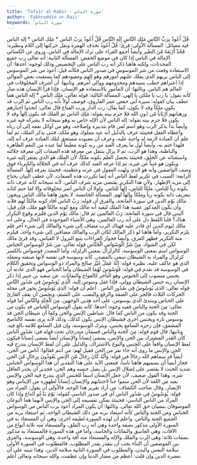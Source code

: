 ```yaml
---
title: 'Tafsir al-Kabir - سورة الناس'
author: 'Fakhruddin ar-Razi'
keywords: 'سورة الناس'
---
```


قُلْ أَعُوذُ بِرَبِّ النَّاسِ
مَلِكِ النَّاسِ
إِلَهِ النَّاسِ
قُلْ أَعُوذُ بِرَبّ الناس * مَلِكِ الناس * إله الناس
فيه مسائل:
المسألة الأولى:
قرئ:
قُلْ أَعُوذُ
بحذف الهمزة ونقل حركتها إلى اللام ونظيره:
فَخُذْ أَرْبَعَةً مّنَ الطير
وأيضاً أجمع القراء على ترك الإمالة في الناس، وروي عن الكسائي الإمالة في الناس إذا كان في موضع الخفض.
المسألة الثانية:
أنه تعالى رب جميع المحدثات، ولكنه هاهنا ذكر أنه رب الناس على التخصيص وذلك لوجوه:
أحدها:
أن الاستعاذة وقعت من شر الموسوس في صدور الناس فكأنه قيل: أعوذ من شر الموسوس إلى الناس بربهم الذي يملك عليهم أمورهم وهو إلهم ومعبودهم كما يستغيث بعض الموالي إذا اعتراهم خطب بسيدهم ومخدومهم ووالي أمرهم.
وثانيها:
أن أشرف المخلوقات في العالم هم الناس.
وثالثها:
أن المأمور بالاستعاذة هو الإنسان، فإذا قرأ الإنسان هذه صار كأنه يقول: يا رب يا ملكي يا إلهي.
المسألة الثالثة:
قوله تعالى:
مَلِكِ الناس * إله الناس
هما عطف بيان كقوله: سيرة أبي حفص عمر الفاروق، فوصف أولاً بأنه رب الناس ثم الرب قد يكون ملكاً وقد لا يكون، كما يقال: رب الدار ورب المتاع قال تعالى:
اتخذوا أحبارهم ورهبانهم أَرْبَاباً مّن دُونِ الله
فلا جرم بينه بقوله:
مَلِكِ الناس
ثم الملك قد يكون إلهاً وقد لا يكون فلا جرم بينه بقوله:
إله الناس
لأن الإله خاص به وهو سبحانه لا يشركه فيه غيره وأيضاً بدأ بذكر الرب وهو اسم لمن قام بتدبيره وإصلاحه، وهو من أوائل نعمه إلى أن رباه وأعطاه العقل فحينئذ عرف بالدليل أنه عبد مملوك وهو ملكه، فثنى بذكر الملك، ثم لما علم أن العبادة لازمة له واجبة عليه، وعرف أن معبوده مستحق لتلك العبادة عرف أنه إله، فلهذا ختم به، وأيضاً أول ما يعرف العبد من ربه كونه مطيعاً لما عنده من النعم الظاهرة والباطنة، وهذا هو الرب، ثم لا يزال يتنقل من معرفة هذه الصفات إلى معرفة جلالته واستغنائه عن الخلق، فحينئذ يحصل العلم بكونه ملكاً، لأن الملك هو الذي يفتقر إليه غيره ويكون هو غنياً عن غيره، ثم إذا عرفه العبد كذلك عرف أنه في الجلالة والكبرياء فوق وصف الواصفين وأنه هو الذي ولهت العقول في عزته وعظمته، فحينئذ يعرفه إلهاً.
المسألة الرابعة:
السبب في تكرير لفظ الناس أنه إنما تكررت هذه الصفات، لأن عطف البيان يحتاج إلى مزيد الإظهار، ولأن هذا التكرير يقتضي مزيد شرف الناس، لأنه سبحانه كأنه عرف ذاته بكونه رباً للناس، ملكاً للناس، إلهاً للناس. ولولا أن الناس أشر مخلوقاته وإلا لما ختم كتابه بتعريف ذاته بكونه رباً وملكاً وإلهاً لهم.
المسألة الخامسة: لا يجوز هاهنا مالك الناس ويجوز:
مالك يَوْمِ الدين
في سورة الفاتحة، والفرق أن قوله:
رَبّ الناس
أفاد كونه مالكاً لهم فلابد وأن يكون المذكور عقيبه هذا الملك ليفيد أنه مالك ومع كونه مالكاً فهو ملك، فإن قيل: أليس قال في سورة الفاتحة:
رَبّ العالمين
ثم قال:
مالك يَوْمِ الدين
فليزم وقوع التكرار هناك؟ قلنا اللفظ دل على أنه رب العالمين، وهي الأشياء الموجودة في الحال، وعلى أنه مالك ليوم الدين أي قادر عليه فهناك الرب مضاف إلى شيء والمالك إلى شيء آخر فلم يلزم التكرير، وأما هاهنا لو ذكر المالك لكان الرب والمالك مضافين إلى شيء واحد، فيلزم منه التكرير فظهر الفرق، وأيضاً فجواز القراءات يتبع النزول لا القياس، وقد قرئ مالك لكن في الشواذ.
مِنْ شَرِّ الْوَسْوَاسِ الْخَنَّاسِ
قوله تعالى:
مِن شَرّ الوسواس الخناس
الوسواس اسم بمعنى الوسوسة، كالزلزال بمعنى الزلزلة، وأما المصدر فوسواس بالكسر كزلزال والمراد به الشيطان سمي بالمصدر، كأنه وسوسة في نفسه لأنها صنعته وشغله الذي هو عاكف عليه، نظيره قوله:
إِنَّهُ عَمَلٌ غَيْرُ صالح
والمراد ذو الوسواس وتحقيق الكلام في الوسوسة قد تقدم في قوله:
فَوَسْوَسَ لَهُمَا الشيطان
وأما الخناس فهو الذي عادته أن يخنس منسوب إلى الخنوس وهو التأخر كالعواج والنفاثات، عن سعيد بن جبير إذا ذكر الإنسان ربه خنس الشيطان وولى، فإذا غفل وسوس إليه.
الَّذِي يُوَسْوِسُ فِي صُدُورِ النَّاسِ
قوله تعالى:
الذى يُوَسْوِسُ فِي صُدُورِ الناس
.
اعلم أن قوله:
الذى يُوَسْوِسُ
يجوز في محله الحركات الثلاث فالجر على الصفة والرفع والنصب على الشتم، ويحسن أن يقف القارئ على الخناس ويبتدئ الذي يوسوس، على أحد هذين الوجهين.
مِنَ الْجِنَّةِ وَالنَّاسِ
أما قوله تعالى:
مِنَ الجنة والناس
ففيه وجوه:
أحدها:
كأنه يقول الوسواس الخناس قد يكون من الجنة وقد يكون من الناس كما قال:
شياطين الإنس والجن
وكما أن شيطان الجن قد يوسوس تارة ويخنس أخرى فشيطان الإنس يكون كذلك، وذلك لأنه يرى نفسه كالناصح المشفق، فإن زجره السامع يخنس، ويترك الوسوسة، وإن قبل السامع كلامه بالغ فيه.
وثانيها:
قال قوم قوله:
مِنَ الجنة والناس
قسمان مندرجان تحت قوله في:
صُدُورِ الناس
كأن القدر المشترك بين الجن والإنس، يسمى إنساناً والإنسان أيضاً يسمى إنساناً فيكون لفظ الإنسان واقعاً على الجنس والنوع بالاشتراك، والدليل على أن لفظ الإنسان يندرج فيه الجن والإنس ما روى أنه جاء نفر من الجن فقيل لهم: من أنتم فقالوا: أناس من الجن، أيضاً قد سماهم الله رجالاً في قوله:
وَأَنَّهُ كَانَ رِجَالٌ مّنَ الإنس يَعُوذُونَ بِرِجَالٍ مّنَ الجن
فجاز أيضاً أن يسميهم هاهنا ناساً، فمعنى الآية على هذا التقدير أن هذا الوسواس الخناس شديد الخنث لا يقتصر على إضلال الإنس بل يضل جنسه وهم الجن، فجدير أن يحذر العاقل شره، وهذا القول ضعيف، لأن جعل الإنسان اسماً للجنس الذي يندرج فيه الجن والإنس بعيد من اللغة لأن الجن سموا جناً لاجتنانهم والإنسان إنساناً لظهوره من الإيناس وهو الإبصار، وقال صاحب الكشاف: من أراد تقرير هذا الوجه، فالأولى أن يقول: المراد من قوله:
يُوَسْوِسُ فِي صُدُورِ الناس
أي في صدور الناسي كقوله:
يَوْمَ يَدْعُو الداع
وإذا كان المراد من الناس الناسي، فحينئذ يمكن تقسيمه إلى الجن والإنس لأنهما هما النوعان الموصوفان بنسيان حق الله تعالى.
وثالثها:
أن يكون المراد أعوذ برب الناس من الوسواس الخناس ومن الجنة والناس كأنه استعاذ بربه من ذلك الشيطان الواحد، ثم استعاذ بربه من الجميع الجنة والناس.
واعلم أن لهذه السورة لطيفة أخرى: وهي أن المستعاذ به في السورة الأولى مذكور بصفة واحدة وهي أنه رب الفلق، والمستعاذ منه ثلاثة أنواع من الآفات، وهي الغاسق والنفاثات والحاسد، وأما في هذه السورة فالمستعاذ به مذكور بصفات ثلاثة: وهي الرب والملك والإله والمستعاذ منه آفة واحدة، وهي الوسوسة، والفرق بين الموضعين أن الثناء يجب أن يتقدر بقدر المطلوب، فالمطلوب في السورة الأولى سلامة النفس والبدن، والمطلوب في السورة الثانية سلامة الدين، وهذا تنبيه على أن مضرة الدين وإن قلت: أعظم من مضار الدنيا وإن عظمت، والله سبحانه وتعالى أعلم.